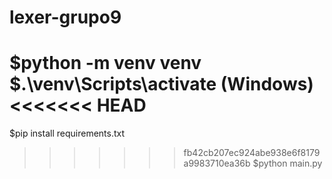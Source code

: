# lexer-grupo9

$python -m venv venv
$.\venv\Scripts\activate (Windows)
<<<<<<< HEAD
=======
$pip install requirements.txt
>>>>>>> fb42cb207ec924abe938e6f8179a9983710ea36b
$python main.py